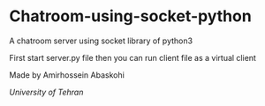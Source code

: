 # Chatroom-using-socket-python
A chatroom server using socket library of python3

First start server.py file then you can run client file as a virtual client

Made by Amirhossein Abaskohi

*University of Tehran*